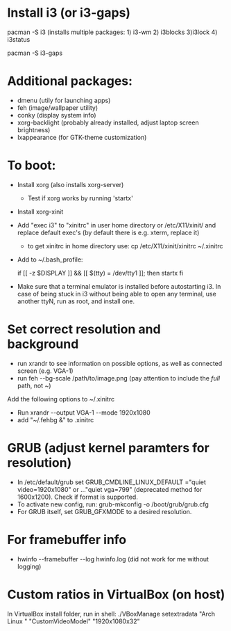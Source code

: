 # Install i3 (or i3-gaps)
pacman -S i3 (installs multiple packages: 1) i3-wm 2) i3blocks 3)i3lock 4) i3status

pacman -S i3-gaps


# Additional packages: 
* dmenu (utily for launching apps) 
* feh (image/wallpaper utility)
* conky (display system info)
* xorg-backlight (probably already installed, adjust laptop screen brightness)
* lxappearance (for GTK-theme customization)

# To boot:

* Install xorg (also installs xorg-server)
	- Test if xorg works by running 'startx'
* Install xorg-xinit
* Add "exec i3" to "xinitrc" in user home directory or /etc/X11/xinit/ and replace default exec's (by default there is e.g. xterm, replace it) 
	- to get xinitrc in home directory use: cp /etc/X11/xinit/xinitrc ~/.xinitrc
* Add to ~/.bash_profile:

	if [[ -z $DISPLAY ]] && [[ $(tty) = /dev/tty1 ]]; then
	startx
	fi
* Make sure that a terminal emulator is installed before autostarting i3. In case of being stuck in i3 without being able to open any terminal, use another ttyN, run as root, and install one.

# Set correct resolution and background
* run xrandr to see information on possible options, as well as connected screen (e.g. VGA-1)
* run feh --bg-scale /path/to/image.png (pay attention to include the *full* path, not ~)

Add the following options to ~/.xinitrc

* Run xrandr --output VGA-1 --mode 1920x1080 
* add "~/.fehbg &" to .xinitrc

# GRUB (adjust kernel paramters for resolution)
* In /etc/default/grub set GRUB_CMDLINE_LINUX_DEFAULT  ="quiet video=1920x1080" or ..."quiet vga=799" (deprecated method for 1600x1200). Check if format is supported.
* To activate new config, run:  grub-mkconfig -o /boot/grub/grub.cfg
* For GRUB itself, set GRUB_GFXMODE to a desired resolution.

# For framebuffer info
* hwinfo --framebuffer --log hwinfo.log (did not work for me without logging) 

# Custom ratios in VirtualBox (on host)
In VirtualBox install folder, run in shell: ./VBoxManage setextradata "Arch Linux  " "CustomVideoModel" "1920x1080x32"

